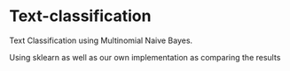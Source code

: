 # Text-classification
Text Classification using Multinomial Naive Bayes.

Using sklearn as well as our own implementation as comparing the results
